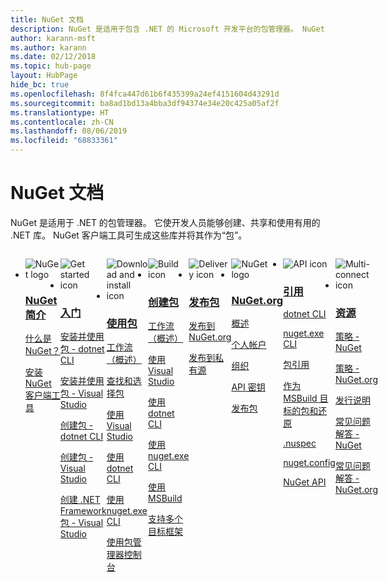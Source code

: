 ```yaml
---
title: NuGet 文档
description: NuGet 是适用于包含 .NET 的 Microsoft 开发平台的包管理器。 NuGet 客户端工具可用于创建和使用包。
author: karann-msft
ms.author: karann
ms.date: 02/12/2018
ms.topic: hub-page
layout: HubPage
hide_bc: true
ms.openlocfilehash: 8f4fca447d61b6f435399a24ef4151604d43291d
ms.sourcegitcommit: ba8ad1bd13a4bba3df94374e34e20c425a05af2f
ms.translationtype: HT
ms.contentlocale: zh-CN
ms.lasthandoff: 08/06/2019
ms.locfileid: "68833361"
---
```

<div id="main" class="v2">
    <div class="container">
        <h1>NuGet 文档</h1>
        <p>NuGet 是适用于 .NET 的包管理器。 它使开发人员能够创建、共享和使用有用的 .NET 库。 NuGet 客户端工具可生成这些库并将其作为“包”。</p> 

<ul id="index1" class="cardsF panelContent singlePanelContent cols cols4" style="float: left; display: flex!important;">
    <li>
        <div class="cardSize">
            <div class="cardPadding">
                <div class="card">
                    <div class="cardImageOuter">
                        <div class="cardImage">
                            <img src="https://docs.microsoft.com/media/logos/logo_nuget.svg" alt="NuGet logo" />
                        </div>
                    </div>
                    <div class="cardText">
                        <h3><a href="what-is-nuget.md">NuGet 简介</a></h3>
                        <p>
                            <a href="what-is-nuget.md">什么是 NuGet？</a>
                        </p>
                        <p>
                            <a href="install-nuget-client-tools.md">安装 NuGet 客户端工具</a>
                        </p>
                    </div>
                </div>
            </div>
        </div>
    </li>
    <li>
        <div class="cardSize">
            <div class="cardPadding">
                <div class="card">
                    <div class="cardImageOuter">
                        <div class="cardImage">
                            <img src="https://docs.microsoft.com/media/common/i_get-started.svg" alt="Get started icon" />
                        </div>
                    </div>
                    <div class="cardText">
                        <h3><a href="install-nuget-client-tools.md">入门</a></h3>
                        <p>
                            <a href="quickstart/install-and-use-a-package-using-the-dotnet-cli.md">安装并使用包 - dotnet CLI</a>
                        </p>
                        <p>
                            <a href="quickstart/install-and-use-a-package-in-visual-studio.md">安装并使用包 - Visual Studio</a>
                        </p>
                        <p>
                            <a href="quickstart/create-and-publish-a-package-using-the-dotnet-cli.md">创建包 - dotnet CLI</a>
                        </p>
                        <p>
                            <a href="quickstart/create-and-publish-a-package-using-visual-studio.md">创建包 - Visual Studio</a>
                        </p>
                        <p>
                            <a href="quickstart/create-and-publish-a-package-using-visual-studio-net-framework.md">创建 .NET Framework 包 - Visual Studio</a>
                        </p>
                    </div>
                </div>
            </div>
        </div>
    </li>
    <li>
        <div class="cardSize">
            <div class="cardPadding">
                <div class="card">
                    <div class="cardImageOuter">
                        <div class="cardImage">
                            <img src="https://docs.microsoft.com//media/common/i_download-install.svg" alt="Download and install icon" />
                        </div>
                    </div>
                    <div class="cardText">
                        <h3><a href="consume-packages/overview-and-workflow.md">使用包</a></h3>
                        <p>
                            <a href="consume-packages/overview-and-workflow.md">工作流（概述）</a>
                        </p>
                        <p>
                            <a href="consume-packages/finding-and-choosing-packages.md">查找和选择包</a>
                        </p>
                        <p>
                            <a href="consume-packages/install-use-packages-visual-studio.md">使用 Visual Studio</a>
                        </p>
                        <p>
                            <a href="consume-packages/install-use-packages-dotnet-cli.md">使用 dotnet CLI</a>
                        </p>
                        <p>
                            <a href="consume-packages/install-use-packages-nuget-cli.md">使用 nuget.exe CLI</a>
                        </p>
                        <p>
                            <a href="consume-packages/install-use-packages-powershell.md">使用包管理器控制台</a>
                        </p>
                    </div>
                </div>
            </div>
        </div>
    </li>
    <li>
        <div class="cardSize">
            <div class="cardPadding">
                <div class="card">
                    <div class="cardImageOuter">
                        <div class="cardImage">
                            <img src="https://docs.microsoft.com/media/common/i_build.svg" alt="Build icon" />
                        </div>
                    </div>
                    <div class="cardText">
                        <h3><a href="create-packages/overview-and-workflow.md">创建包</a></h3>
                        <p>
                            <a href="create-packages/overview-and-workflow.md">工作流（概述）</a>
                        </p>
                        <p>
                            <a href="quickstart/create-and-publish-a-package-using-visual-studio.md">使用 Visual Studio</a>
                        </p>
                        <p>
                            <a href="create-packages/creating-a-package-dotnet-cli.md">使用 dotnet CLI</a>
                        </p>
                        <p>
                            <a href="create-packages/creating-a-package.md">使用 nuget.exe CLI</a>
                        </p>
                        <p>
                            <a href="create-packages/creating-a-package.md">使用 MSBuild</a>
                        </p>
                        <p>
                            <a href="create-packages/multiple-target-frameworks-project-file.md">支持多个目标框架</a>
                        </p>
                    </div>
                </div>
            </div>
        </div>
    </li>
        <li>
        <div class="cardSize">
            <div class="cardPadding">
                <div class="card">
                    <div class="cardImageOuter">
                        <div class="cardImage">
                            <img src="https://docs.microsoft.com/media/common/i_delivery.svg" alt="Delivery icon" />
                        </div>
                    </div>
                    <div class="cardText">
                        <h3><a href="nuget-org/publish-a-package.md">发布包</a></h3>
                        <p>
                            <a href="nuget-org/publish-a-package.md">发布到 NuGet.org</a>
                        </p>
                        <p>
                            <a href="hosting-packages/overview.md">发布到私有源</a>
                        </p>
                    </div>
                </div>
            </div>
        </div>
    </li>
    <li>
        <div class="cardSize">
            <div class="cardPadding">
                <div class="card">
                    <div class="cardImageOuter">
                        <div class="cardImage">
                            <img src="https://docs.microsoft.com/media/logos/logo_nuget.svg" alt="NuGet logo" />
                        </div>
                    </div>
                    <div class="cardText">
                        <h3><a href="nuget-org/overview-nuget-org.md">NuGet.org</a></h3>
                        <p>
                            <a href="nuget-org/overview-nuget-org.md">概述</a>
                        </p>
                        <p>
                            <a href="nuget-org/individual-accounts.md">个人帐户</a>
                        </p>
                        <p>
                            <a href="nuget-org/organizations-on-nuget-org.md">组织</a>
                        </p>
                        <p>
                            <a href="nuget-org/scoped-api-keys.md">API 密钥</a>
                        </p>
                        <p>
                            <a href="nuget-org/publish-a-package.md">发布包</a>
                        </p>
                    </div>
                </div>
            </div>
        </div>
    </li>
        <li>
        <div class="cardSize">
            <div class="cardPadding">
                <div class="card">
                    <div class="cardImageOuter">
                        <div class="cardImage">
                            <img src="https://docs.microsoft.com/media/common/i_reference.svg" alt="API icon" />
                        </div>
                    </div>
                    <div class="cardText">
                        <h3><a href="reference/nuspec.md">引用</a></h3>
                        <p>
                            <a href="reference/dotnet-commands.md">dotnet CLI</a>
                        </p>
                        <p>
                            <a href="reference/nuget-exe-cli-reference.md">nuget.exe CLI</a>
                        <p>
                            <a href="consume-packages/package-references-in-project-files.md">包引用</a>
                        </p>
                        <p>
                            <a href="reference/msbuild-targets.md">作为 MSBuild 目标的包和还原</a>
                        </p>
                        <p>
                            <a href="reference/nuspec.md">.nuspec</a>
                        </p>
                        <p>
                            <a href="reference/nuget-config-file.md">nuget.config</a>
                        </p>
                        <p>
                            <a href="api/overview.md">NuGet API</a>
                        </p>
                    </div>
                </div>
            </div>
        </div>
    </li>
    <li>
        <div class="cardSize">
            <div class="cardPadding">
                <div class="card">
                    <div class="cardImageOuter">
                        <div class="cardImage">
                            <img src="https://docs.microsoft.com//media/common/i_multi-connect.svg" alt="Multi-connect icon" />
                        </div>
                    </div>
                    <div class="cardText">
                        <h3><a href="policies/governance.md">资源</a></h3>
                        <p>
                            <a href="policies/governance.md">策略 - NuGet</a>
                        </p>
                        <p>
                            <a href="nuget-org/policies/data-requests.md">策略 - NuGet.org</a>
                        </p>
                        <p>
                            <a href="release-notes/known-issues.md">发行说明</a>
                        </p>
                        <p>
                            <a href="faqs/nuget-faq.md">常见问题解答 - NuGet</a>
                        </p>
                        <p>
                            <a href="nuget-org/nuget-org-faq.md">常见问题解答 - NuGet.org</a>
                        </p>
                    </div>
                </div>
            </div>
        </div>
    </li>
</ul>
    </div>
</div>
